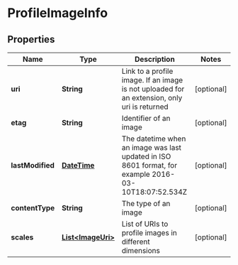 
# ProfileImageInfo

## Properties
Name | Type | Description | Notes
------------ | ------------- | ------------- | -------------
**uri** | **String** | Link to a profile image. If an image is not uploaded for an extension, only uri is returned |  [optional]
**etag** | **String** | Identifier of an image |  [optional]
**lastModified** | [**DateTime**](DateTime.md) | The datetime when an image was last updated in ISO 8601 format, for example 2016-03-10T18:07:52.534Z |  [optional]
**contentType** | **String** | The type of an image |  [optional]
**scales** | [**List&lt;ImageUri&gt;**](ImageUri.md) | List of URIs to profile images in different dimensions |  [optional]



